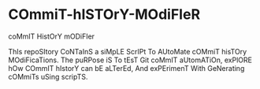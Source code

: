 # COmmiT-hISTOrY-MOdiFIeR
coMmIT HistOrY mODiFIer

ThIs repoSItory CoNTaInS a siMpLE ScrIPt To AUtoMate cOMmiT hisTOry MOdiFicaTions. The puRPose iS To tEsT Git coMmIT aUtomATiOn, exPlORE hOw COmmIT hIstorY can bE aLTerEd, And exPErimenT With GeNerating cOMmiTs uSing scripTS.
